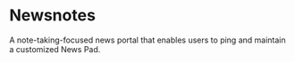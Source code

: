# Newsnotes
A note-taking-focused news portal that enables users to ping and maintain a customized News Pad. 
